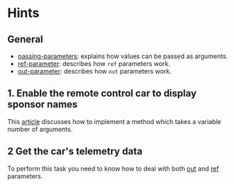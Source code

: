 # Hints

## General

- [passing-parameters][passing-parameters]: explains how values can be passed as arguments.
- [ref-parameter][ref-parameter]: describes how `ref` parameters work.
- [out-parameter][out-parameter]: describes how `out` parameters work.

## 1. Enable the remote control car to display sponsor names

This [article][passing-parameters] discusses how to implement a method which takes a variable number of arguments.

## 2 Get the car's telemetry data

To perform this task you need to know how to deal with both [out][out-parameter] and [ref][ref-parameter] parameters.

[passing-parameters]: https://docs.microsoft.com/en-us/dotnet/csharp/programming-guide/classes-and-structs/passing-parameters
[ref-parameter]: https://docs.microsoft.com/en-us/dotnet/csharp/language-reference/keywords/ref#passing-an-argument-by-reference
[out-parameter]: https://docs.microsoft.com/en-us/dotnet/csharp/language-reference/keywords/out-parameter-modifier